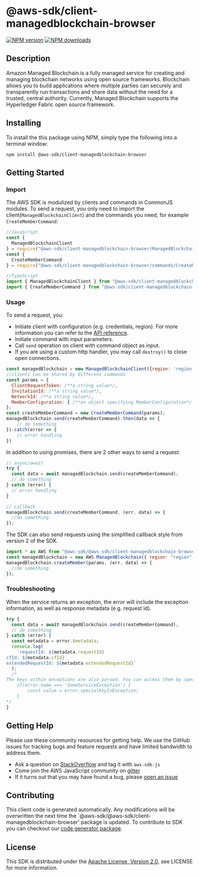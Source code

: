 # @aws-sdk/client-managedblockchain-browser

[![NPM version](https://img.shields.io/npm/v/@aws-sdk/client-managedblockchain-browser/preview.svg)](https://www.npmjs.com/package/@aws-sdk/client-managedblockchain-browser)
[![NPM downloads](https://img.shields.io/npm/dm/@aws-sdk/client-managedblockchain-browser.svg)](https://www.npmjs.com/package/@aws-sdk/client-managedblockchain-browser)

## Description

<p/> <p>Amazon Managed Blockchain is a fully managed service for creating and managing blockchain networks using open source frameworks. Blockchain allows you to build applications where multiple parties can securely and transparently run transactions and share data without the need for a trusted, central authority. Currently, Managed Blockchain supports the Hyperledger Fabric open source framework. </p>

## Installing

To install the this package using NPM, simply type the following into a terminal window:

```
npm install @aws-sdk/client-managedblockchain-browser
```

## Getting Started

### Import

The AWS SDK is modulized by clients and commands in CommonJS modules. To send a request, you only need to import the client(`ManagedBlockchainClient`) and the commands you need, for example `CreateMemberCommand`:

```javascript
//JavaScript
const {
  ManagedBlockchainClient
} = require("@aws-sdk/client-managedblockchain-browser/ManagedBlockchainClient");
const {
  CreateMemberCommand
} = require("@aws-sdk/client-managedblockchain-browser/commands/CreateMemberCommand");
```

```javascript
//TypeScript
import { ManagedBlockchainClient } from "@aws-sdk/client-managedblockchain-browser/ManagedBlockchainClient";
import { CreateMemberCommand } from "@aws-sdk/client-managedblockchain-browser/commands/CreateMemberCommand";
```

### Usage

To send a request, you:

- Initiate client with configuration (e.g. credentials, region). For more information you can refer to the [API reference][].
- Initiate command with input parameters.
- Call `send` operation on client with command object as input.
- If you are using a custom http handler, you may call `destroy()` to close open connections.

```javascript
const managedBlockchain = new ManagedBlockchainClient({region: 'region'});
//clients can be shared by different commands
const params = {
  ClientRequestToken: /**a string value*/,
  InvitationId: /**a string value*/,
  NetworkId: /**a string value*/,
  MemberConfiguration: { /**an object specifying MemberConfiguration*/ },
};
const createMemberCommand = new CreateMemberCommand(params);
managedBlockchain.send(createMemberCommand).then(data => {
    // do something
}).catch(error => {
    // error handling
})
```

In addition to using promises, there are 2 other ways to send a request:

```javascript
// async/await
try {
  const data = await managedBlockchain.send(createMemberCommand);
  // do something
} catch (error) {
  // error handling
}
```

```javascript
// callback
managedBlockchain.send(createMemberCommand, (err, data) => {
  //do something
});
```

The SDK can also send requests using the simplified callback style from version 2 of the SDK.

```javascript
import * as AWS from "@aws-sdk/@aws-sdk/client-managedblockchain-browser/ManagedBlockchain";
const managedBlockchain = new AWS.ManagedBlockchain({ region: "region" });
managedBlockchain.createMember(params, (err, data) => {
  //do something
});
```

### Troubleshooting

When the service returns an exception, the error will include the exception information, as well as response metadata (e.g. request id).

```javascript
try {
  const data = await managedBlockchain.send(createMemberCommand);
  // do something
} catch (error) {
  const metadata = error.$metadata;
  console.log(
    `requestId: ${metadata.requestId}
cfId: ${metadata.cfId}
extendedRequestId: ${metadata.extendedRequestId}`
  );
  /*
The keys within exceptions are also parsed. You can access them by specifying exception names:
    if(error.name === 'SomeServiceException') {
        const value = error.specialKeyInException;
    }
*/
}
```

## Getting Help

Please use these community resources for getting help. We use the GitHub issues for tracking bugs and feature requests and have limited bandwidth to address them.

- Ask a question on [StackOverflow](https://stackoverflow.com/questions/tagged/aws-sdk-js) and tag it with `aws-sdk-js`
- Come join the AWS JavaScript community on [gitter](https://gitter.im/aws/aws-sdk-js-v3)
- If it turns out that you may have found a bug, please [open an issue](https://github.com/aws/aws-sdk-js-v3/issues)

## Contributing

This client code is generated automatically. Any modifications will be overwritten the next time the `@aws-sdk/@aws-sdk/client-managedblockchain-browser' package is updated. To contribute to SDK you can checkout our [code generator package][].

## License

This SDK is distributed under the
[Apache License, Version 2.0](http://www.apache.org/licenses/LICENSE-2.0),
see LICENSE for more information.

[code generator package]: https://github.com/aws/aws-sdk-js-v3/tree/master/packages/service-types-generator
[api reference]: https://docs.aws.amazon.com/AWSJavaScriptSDK/latest/
